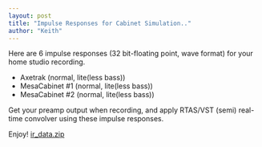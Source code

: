 ```yaml
---
layout: post
title: "Impulse Responses for Cabinet Simulation.."
author: "Keith"
---
```


Here are 6 impulse responses (32 bit-floating point, wave format) for your home studio recording.

- Axetrak (normal, lite(less bass))
- MesaCabinet #1 (normal, lite(less bass))
- MesaCabinet #2 (normal, lite(less bass))

Get your preamp output when recording, and apply RTAS/VST (semi) real-time convolver using these impulse responses.

Enjoy!
[ ir_data.zip](http://tonebrew.tistory.com/attachment/cfile2.uf@212F8A4258710A5A15BB79.zip)




